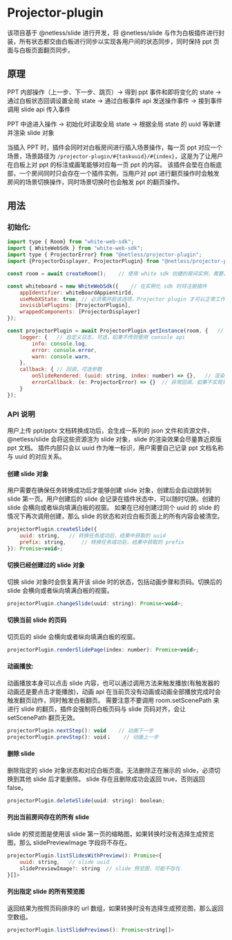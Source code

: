# Projector-plugin

该项目基于 @netless/slide 进行开发，将 @netless/slide 与作为白板插件进行封装，所有状态都交由白板进行同步以实现各用户间的状态同步，同时保持 ppt 页面与白板页面翻页同步。

## 原理
PPT 内部操作（上一步、下一步、跳页）-> 得到 ppt 事件和即将变化的 state -> 通过白板状态回调设置全局 state -> 通过白板事件 api 发送操作事件 -> 接到事件调用 slide api 传入事件

PPT 中途进入操作 -> 初始化时读取全局 state -> 根据全局 state 的 uuid 等新建并渲染 slide 对象

当插入 PPT 时，插件会同时对白板房间进行插入场景操作，每一页 ppt 对应一个场景，场景路径为 `/projector-plugin/#{taskuuid}/#{index}`，这是为了让用户在白板上对 ppt 的标注或画笔能够对应每一页 ppt 的内容。
该插件会垫在白板底部，一个房间同时只会存在一个插件实例，当用户对 ppt 进行翻页操作时会触发房间的场景切换操作，同时场景切换时也会触发 ppt 的翻页操作。

## 用法
### 初始化:

```js
import type { Room} from "white-web-sdk";
import { WhiteWebSdk } from "white-web-sdk";
import type { ProjectorError} from "@netless/projector-plugin";
import {ProjectorDisplayer, ProjectorPlugin} from "@netless/projector-plugin";

const room = await createRoom();    // 使用 white sdk 创建的房间实例，需要自己实现

const whiteboard = new WhiteWebSdk({    // 在实例化 sdk 时将注册插件
    appIdentifier: whiteBoardAppientirId,
    useMobXState: true, // 必须需开启该选项，Projector plugin 才可以正常工作
    invisiblePlugins: [ProjectorPlugin],
    wrappedComponents: [ProjectorDisplayer]
});

const projectorPlugin = await ProjectorPlugin.getInstance(room, {   // 获取插件实例，全局应该只有一个插件实例
    logger: {   // 自定义日志，可选，如果不传则使用 console api
        info: console.log,
        error: console.error,
        warn: console.warn,
    },
    callback: { // 回调，可选参数
        onSlideRendered: (uuid: string, index: number) => {},   // 渲染回调，当页面渲染完成会触发，返回当前页的任务 uuid 和页面 index，可以在该回调中实现页码变化功能
        errorCallback: (e: ProjectorError) => {}  // 异常回调，如果不实现则会默认输出异常信息到控制台
    }
});

```
### API 说明
用户上传 ppt/pptx 文档转换成功后，会生成一系列的 json 文件和资源文件，@netless/slide 会将这些资源渲为 slide 对象，slide 的渲染效果会尽量靠近原版 ppt 文档。
插件内部只会以 uuid 作为唯一标识，用户需要自己记录 ppt 文档名称与 uuid 的对应关系。
#### 创建 slide 对象
用户需要在确保任务转换成功后才能够创建 slide 对象，创建后会自动跳转到 slide 第一页。用户创建后的 slide 会记录在插件状态中，可以随时切换。创建的 slide 会横向或者纵向填满白板的视窗。
如果在已经创建过同个 uuid 的 slide 的情况下再次调用创建，那么 slide 的状态和对应白板页面上的所有内容会被清空。
```js
projectorPlugin.createSlide({
    uuid: string,   // 转换任务成功后，结果中获取的 uuid
    prefix: string,     // 转换任务成功后，结果中获取的 prefix
}): Promise<void>;
```

#### 切换已经创建过的 slide 对象
切换 slide 对象时会恢复离开该 slide 时的状态，包括动画步骤和页码。切换后的 slide 会横向或者纵向填满白板的视窗。
```js
projectorPlugin.changeSlide(uuid: string): Promise<void>;
```

#### 切换当前 slide 的页码
切页后的 slide 会横向或者纵向填满白板的视窗。
```js
projectorPlugin.renderSlidePage(index: number): Promise<void>;
```

#### 动画播放:
动画播放本身可以点击 slide 内容，也可以通过调用方法来触发播放(有触发器的动画还是要点击才能播放)，动画 api 在当前页没有动画或动画全部播放完成时会触发翻页动作，同时触发白板翻页。
需要注意不要调用 room.setScenePath 来进行 slide 的翻页，插件会强制将白板页码与 slide 页码对齐，会让 setScenePath 翻页无效。

```js
projectorPlugin.nextStep(): void    // 动画下一步
projectorPlugin.prevStep(): void；    // 动画上一步
```

#### 删除 slide
删除指定的 slide 对象状态和对应白板页面。无法删除正在展示的 slide，必须切换到其他 slide 后才能删除。
slide 存在且删除成功会返回 true，否则返回 false。
```js
projectorPlugin.deleteSlide(uuid: string): boolean;
```

#### 列出当前房间存在的所有 slide
slide 的预览图是使用该 slide 第一页的缩略图，如果转换时没有选择生成预览图，那么 slidePreviewImage 字段将不存在。
```js
projectorPlugin.listSlidesWithPreview(): Promise<{
    uuid: string,   // slide uuid
    slidePreviewImage?: string  // slide 预览图，可能不存在
}[]>
```

#### 列出指定 slide 的所有预览图
返回结果为按照页码排序的 url 数组，如果转换时没有选择生成预览图，那么返回空数组。
```js
projectorPlugin.listSlidePreviews(): Promise<string[]>
```
